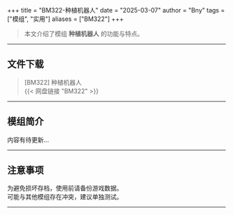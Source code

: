 +++
title = "BM322-种植机器人"
date = "2025-03-07"
author = "Bny"
tags = ["模组", "实用"]
aliases = ["BM322"]
+++

> 本文介绍了模组 **种植机器人** 的功能与特点。

---

## 文件下载

> [BM322] 种植机器人  
{{< 网盘链接 "BM322" >}}  

---

## 模组简介

>  
内容有待更新...  

---

## 注意事项

>  
为避免损坏存档，使用前请备份游戏数据。  
可能与其他模组存在冲突，建议单独测试。  

---

